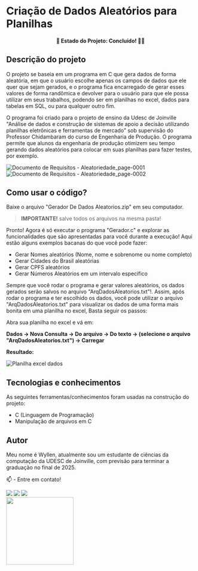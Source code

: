 # Criação de Dados Aleatórios para Planilhas

<h4 align="center"> 
	🚧  Estado do Projeto:  Concluído! 🚀🥳
</h4>

## Descrição do projeto
O projeto se baseia em um programa em C que gera dados de forma aleatória, em que o usuário escolhe apenas os campos de dados que ele quer que sejam gerados, e o programa fica encarregado de gerar esses valores de forma randômica e devolver para o usuário para que ele possa utilizar em seus trabalhos, podendo ser em planilhas no excel, dados para tabelas em SQL, ou para qualquer outro fim. 

O programa foi criado para o projeto de ensino da Udesc de Joinville "Análise de dados e construção de sistemas de apoio a decisão utilizando planilhas eletrônicas e ferramentas de mercado" sob supervisão do Professor Chidambaram do curso de Engenharia de Produção. O programa permite que alunos da engenharia de produção otimizem seu tempo gerando dados aleatórios para colocar em suas planilhas para fazer testes, por exemplo.

![Documento de Requisitos - Aleatoriedade_page-0001](https://user-images.githubusercontent.com/74624671/209222678-442e0ff3-5d93-44d6-997a-df96c06ff23f.jpg)
![Documento de Requisitos - Aleatoriedade_page-0002](https://user-images.githubusercontent.com/74624671/209222684-f67fffa9-d0d2-41d4-843b-793f509eb63e.jpg)


  
## Como usar o código?

Baixe o arquivo "Gerador De Dados Aleatorios.zip" em seu computador.
  
 > **IMPORTANTE!** salve todos os arquivos na mesma pasta!
 
  Pronto! Agora é só executar o programa "Gerador.c" e explorar as funcionalidades que são apresentadas para você durante a execução! Aqui estão alguns exemplos bacanas do que você pode fazer:
  
   - Gerar Nomes aleatórios (Nome, nome e sobrenome ou nome completo)
   - Gerar Cidades do Brasil aleatórias
   - Gerar CPFS aleatórios
   - Gerar Números Aleatórios em um intervalo específico
   
 Sempre que você rodar o programa e gerar valores aleatórios, os dados gerados serão salvos no arquivo "ArqDadosAleatorios.txt"!. Assim, após rodar o programa e ter escolhido os dados, você pode utilizar o arquivo "ArqDadosAleatorios.txt" para visualizar os dados de uma forma mais bonita em uma planilha no excel, Basta seguir os passos:
 
 Abra sua planilha no excel e vá em:
 
 **Dados -> Nova Consulta -> Do arquivo -> Do texto -> (selecione o arquivo "ArqDadosAleatorios.txt") -> Carregar**
 
 **Resultado:**
 
 ![Planilha excel dados](https://user-images.githubusercontent.com/74624671/209224445-96d4822b-b579-4fec-98be-f002be3b031f.jpg)




## Tecnologias e conhecimentos
As seguintes ferramentas/conhecimentos foram usadas na construção do projeto:
- C (Linguagem de Programação) 
- Manipulação de arquivos em C
  
  
## Autor
  Meu nome é Wyllen, atualmente sou um estudante de ciências da computação da UDESC de Joinville, com previsão para terminar a graduação no final de 2025.
  
  📫 - Entre em contato!
<div>
<a href="https://instagram.com/wyllen_brito/" target="_blank"><img src="https://img.shields.io/badge/-Instagram-%23E4405F?style=for-the-badge&logo=instagram&logoColor=white" target="_blank"></a>
<a href = "mailto:wyllen2015@gmail.com"><img src="https://img.shields.io/badge/Gmail-D14836?style=for-the-badge&logo=gmail&logoColor=white" target="_blank"></a>
<a href="https://www.linkedin.com/in/wyllen-brito/" target="_blank"><img src="https://img.shields.io/badge/-LinkedIn-%230077B5?style=for-the-badge&logo=linkedin&logoColor=white" target="_blank"></a>   
</div>

<div>
<a href="https://github.com/WyllenBSilva">
<img height="180em" src="https://github-readme-stats.vercel.app/api?username=WyllenBSilva&show_icons=true&theme=dracula&include_all_commits=true&count_private=true"/>
</div> 

